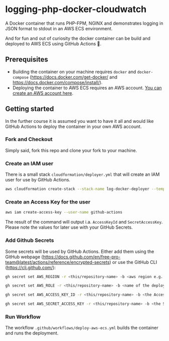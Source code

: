 # logging-php-docker-cloudwatch

A Docker container that runs PHP-FPM, NGINX and demonstrates logging in JSON format 
to stdout in an AWS ECS environment.

And for fun and out of curiosity the docker container can be build and deployed to AWS ECS using GitHub Actions 🚀.

## Prerequisites

- Building the container on your machine requires `docker` and `docker-compose` (https://docs.docker.com/get-docker/ and https://docs.docker.com/compose/install/).
- Deploying the container to AWS ECS requires an AWS account. [You can create an AWS account here](https://portal.aws.amazon.com/billing/signup#/start).

## Getting started

In the further course it is assumed you want to have it all and would like GitHub Actions to deploy the container in your own AWS account. 

### Fork and Checkout
Simply said, fork this repo and clone your fork to your machine.

### Create an IAM user 

There is a small stack `cloudformation/deployer.yml` that will create an IAM user for use by GitHub Actions.
```bash
aws cloudformation create-stack --stack-name log-docker-deployer --template-body file://./cloudformation/deployer.yml --parameters ParameterKey=UserName,ParameterValue=github-actions --capabilities CAPABILITY_NAMED_IAM
```

### Create an Access Key for the user
```bash
aws iam create-access-key --user-name github-actions
```
The result of the command will output i.a. `AccessKeyId` and `SecretAccessKey`. Please note the values for later use with your GitHub Secrets.

### Add Github Secrets
Some secrets will be used by GitHub Actions. Either add them using the GitHub webpage (https://docs.github.com/en/free-pro-team@latest/actions/reference/encrypted-secrets) or use the GitHub CLI (https://cli.github.com/):
```bash
gh secret set AWS_REGION -r <this/repository-name> -b <aws region e.g. us-east-1>

gh secret set AWS_ROLE -r <this/repository-name> -b <name of the deployer role>

gh secret set AWS_ACCESS_KEY_ID -r <this/repository-name> -b <the AccessKeyId>

gh secret set AWS_SECRET_ACCESS_KEY -r <this/repository-name> -b <the SecretAccessKey>
```

### Run Workflow

The workflow `.github/workflows/deploy-aws-ecs.yml` builds the container and runs the deployment.